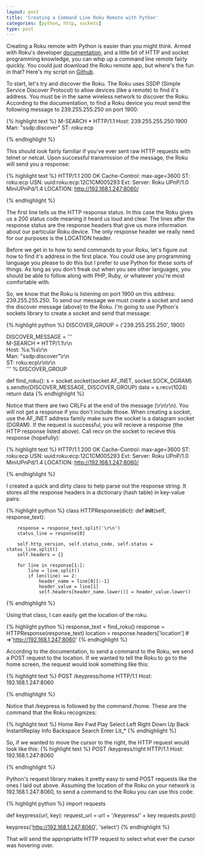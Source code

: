 ```yaml
---
layout: post
title: 'Creating a Command Line Roku Remote with Python'
categories: [python, http, sockets]
type: post
---
```


Creating a Roku remote with Python is easier than you might think. Armed with Roku's
developer [documentation](http://sdkdocs.roku.com/display/sdkdoc/External+Control+Guide),
and a little bit of HTTP and socket programming knowledge, you can whip up a command
line remote fairly quickly. You could just download the Roku remote app, but
where's the fun in that? Here's my script on [Github](https://github.com/paulmouzas/roku-remote).

To start, let's try and discover the Roku. The Roku uses SSDP (Simple Service
Discover Protocol) to allow devices (like a remote) to find it's address. You
must be in the same wireless network to discover the Roku. According to the
documentation, to find a Roku device you must send
the following message to 239.255.255.250 on port 1900:

{% highlight text %}
M-SEARCH * HTTP/1.1
Host: 239.255.255.250:1900
Man: "ssdp:discover"
ST: roku:ecp 


{% endhighlight %}

This should look fairly familiar if you've ever sent raw HTTP requests with telnet
or netcat. Upon successful transmission of the message, the Roku will send you a response:

{% highlight text %}
HTTP/1.1 200 OK
Cache-Control: max-age=3600
ST: roku:ecp
USN: uuid:roku:ecp:12C1CM005293
Ext: 
Server: Roku UPnP/1.0 MiniUPnPd/1.4
LOCATION: http://192.168.1.247:8060/


{% endhighlight %}

The first line tells us the HTTP response status. In this case the Roku gives us
a 200 status code meaning it heard us
loud and clear. The lines after the response status are the response headers that give us more
information about our particular Roku device. The only response header we really
need for our purposes is the LOCATION header.

Before we get in to how to send commands to your Roku, let's figure out how to
find it's address in the first place. You could use any programming language
you please to do this but I prefer to use Python for these sorts of things. As
long as you don't freak out when you see other languages, you should be able
to follow along with PHP, Ruby, or whatever you're most comfortable with.

So, we know that the Roku is listening on port 1900 on this address:
239.255.255.250. To send our message we must create a socket and send the
discover message (above) to the Roku. I'm going to use Python's sockets library
to create a socket and send that message:

{% highlight python %}
DISCOVER_GROUP = ('239.255.255.250', 1900)

DISCOVER_MESSAGE = '''\
M-SEARCH * HTTP/1.1\r\n\
Host: %s:%s\r\n\
Man: "ssdp:discover"\r\n\
ST: roku:ecp\r\n\r\n\
''' % DISCOVER_GROUP

def find_roku():
    s = socket.socket(socket.AF_INET, socket.SOCK_DGRAM)
    s.sendto(DISCOVER_MESSAGE, DISCOVER_GROUP)
    data = s.recv(1024)
    return data
{% endhighlight %}

Notice that there are two CRLFs at the end of the message (\r\n\r\n). You will
not get a response if you don't include those. When creating a socket, use the
AF_INET address family make sure the socket is a datagram socket (DGRAM). If the
request is successful, you will recieve a response (the HTTP response listed above).
Call recv on the socket to recieve this response (hopefully):

{% highlight text %}
HTTP/1.1 200 OK
Cache-Control: max-age=3600
ST: roku:ecp
USN: uuid:roku:ecp:12C1CM005293
Ext: 
Server: Roku UPnP/1.0 MiniUPnPd/1.4
LOCATION: http://192.168.1.247:8060/


{% endhighlight %}

I created a quick and dirty class to help parse out the response string. It
stores all the response headers in a dictionary (hash table) in key-value pairs:

{% highlight python %}
class HTTPResponse(dict):
    def __init__(self, response_text):

        response = response_text.split('\r\n')
        status_line = response[0]

        self.http_version, self.status_code, self.status = status_line.split()
        self.headers = {}

        for line in response[1:]:
            line = line.split()
            if len(line) == 2:
                header_name = line[0][:-1]
                header_value = line[1]
                self.headers[header_name.lower()] = header_value.lower()
{% endhighlight %}

Using that class, I can easily get the location of the roku.

{% highlight python %}
response_text = find_roku()
response = HTTPResponse(response_text)
location = response.headers['location'] # =>'http://192.168.1.247:8060'
{% endhighlight %}

According to the documentation, to send a command to the Roku, we send a POST request to the location. If we
wanted to tell the Roku to go to the home screen, the request would look
something like this:

{% highlight text %}
POST /keypress/home HTTP/1.1
Host: 192.168.1.247:8060


{% endhighlight %}

Notice that /keypress is followed by the command /home. These are the command
that the Roku recognizes:

{% highlight text %}
Home
Rev
Fwd
Play
Select
Left
Right
Down
Up
Back
InstantReplay
Info
Backspace
Search
Enter
Lit_*
{% endhighlight %}

So, if we wanted to move the cursor to the right, the HTTP request would look
like this:
{% highlight text %}
POST /keypress/right HTTP/1.1
Host: 192.168.1.247:8060


{% endhighlight %}

Python's request library makes it pretty easy to send POST requests like the
ones I laid out above. Assuming the location of the Roku on your network is
192.168.1.247:8060, to send a command to the Roku you can use this code:

{% highlight python %}
import requests

def keypress(url, key):
    request_url = url + '/keypress/' + key
    requests.post()

keypress('http://192.168.1.247:8060', 'select')
{% endhighlight %}

That will send the appropriatte HTTP request to select what ever the cursor was
hovering over.
